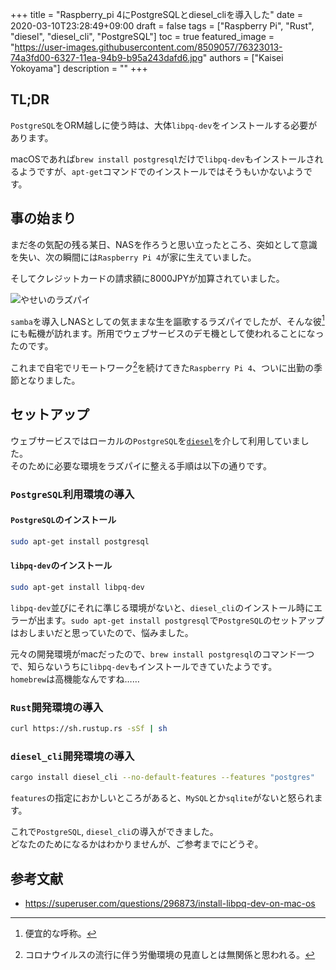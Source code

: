 +++
title =  "Raspberry_pi 4にPostgreSQLとdiesel_cliを導入した"
date = 2020-03-10T23:28:49+09:00
draft = false
tags = ["Raspberry Pi", "Rust", "diesel", "diesel_cli", "PostgreSQL"]
toc = true
featured_image = "https://user-images.githubusercontent.com/8509057/76323013-74a3fd00-6327-11ea-94b9-b95a243dafd6.jpg"
authors = ["Kaisei Yokoyama"]
description = ""
+++

## TL;DR
`PostgreSQL`をORM越しに使う時は、大体`libpq-dev`をインストールする必要があります。

macOSであれば`brew install postgresql`だけで`libpq-dev`もインストールされるようですが、`apt-get`コマンドでのインストールではそうもいかないようです。

## 事の始まり
まだ冬の気配の残る某日、NASを作ろうと思い立ったところ、突如として意識を失い、次の瞬間には`Raspberry Pi 4`が家に生えていました。

そしてクレジットカードの請求額に8000JPYが加算されていました。

![やせいのラズパイ](https://user-images.githubusercontent.com/8509057/76323013-74a3fd00-6327-11ea-94b9-b95a243dafd6.jpg)

`samba`を導入しNASとしての気ままな生を謳歌するラズパイでしたが、そんな彼[^1] にも転機が訪れます。所用でウェブサービスのデモ機として使われることになったのです。

これまで自宅でリモートワーク[^2]を続けてきた`Raspberry Pi 4`、ついに出勤の季節となりました。

## セットアップ
ウェブサービスではローカルの`PostgreSQL`を[`diesel`](https://github.com/diesel-rs/diesel)を介して利用していました。  
そのために必要な環境をラズパイに整える手順は以下の通りです。

### `PostgreSQL`利用環境の導入
#### `PostgreSQL`のインストール
```bash
sudo apt-get install postgresql
```

#### `libpq-dev`のインストール
```bash
sudo apt-get install libpq-dev
```

`libpq-dev`並びにそれに準じる環境がないと、`diesel_cli`のインストール時にエラーが出ます。`sudo apt-get install postgresql`で`PostgreSQL`のセットアップはおしまいだと思っていたので、悩みました。

元々の開発環境がmacだったので、`brew install postgresql`のコマンド一つで、知らないうちに`libpq-dev`もインストールできていたようです。  
`homebrew`は高機能なんですね……

### `Rust`開発環境の導入
```bash
curl https://sh.rustup.rs -sSf | sh
```

### `diesel_cli`開発環境の導入
```bash
cargo install diesel_cli --no-default-features --features "postgres"
```

`features`の指定におかしいところがあると、`MySQL`とか`sqlite`がないと怒られます。

これで`PostgreSQL`, `diesel_cli`の導入ができました。  
どなたのためになるかはわかりませんが、ご参考までにどうぞ。

## 参考文献
- https://superuser.com/questions/296873/install-libpq-dev-on-mac-os

[^1]: 便宜的な呼称。
[^2]: コロナウイルスの流行に伴う労働環境の見直しとは無関係と思われる。